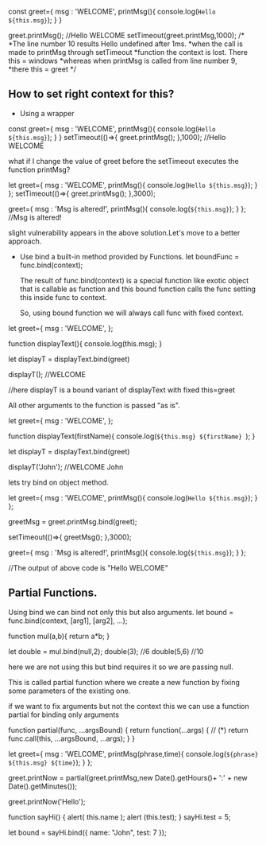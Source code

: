 const greet={
    msg : 'WELCOME',
    printMsg(){
        console.log(`Hello ${this.msg}`);
    }
}

greet.printMsg();   //Hello WELCOME
setTimeout(greet.printMsg,1000);
/*
*The line number 10 results Hello undefined after 1ms.
*when the call is made to printMsg through setTimeout 
*function the context is lost. There this = windows
*whereas  when printMsg is called from line number 9, 
*there this = greet
*/

## How to set right context for this?

- Using a wrapper

const greet={
    msg : 'WELCOME',
    printMsg(){
        console.log(`Hello ${this.msg}`);
    }
}
setTimeout(()=>{
    greet.printMsg();
},1000);                     //Hello WELCOME

what if I change the value of greet before the setTimeout executes the function printMsg?

let greet={
    msg : 'WELCOME',
    printMsg(){
        console.log(`Hello ${this.msg}`);
    }
};
setTimeout(()=>{
    greet.printMsg();
},3000);

 greet={
    msg : 'Msg is altered!',
    printMsg(){
        console.log(`${this.msg}`);
    }
};                        //Msg is altered!

slight vulnerability appears in the above solution.Let's move to a better approach.

- Use bind a built-in method provided by Functions.
  let boundFunc = func.bind(context);

  The result of func.bind(context) is a special function like exotic object that is callable as function and this bound function calls the func setting this inside func to context.

  So, using bound function we will always call func with fixed context.

  
let greet={
    msg : 'WELCOME',
};

function displayText(){
    console.log(this.msg);
}

let displayT = displayText.bind(greet)

displayT();     //WELCOME

//here displayT is a bound variant of displayText with fixed this=greet

All other arguments to the function is passed "as is".

let greet={
    msg : 'WELCOME',
};

function displayText(firstName){
    console.log(`${this.msg} ${firstName} `);
}

let displayT = displayText.bind(greet)

displayT('John');     //WELCOME John


lets try bind on object method.

let greet={
    msg : 'WELCOME',
    printMsg(){
        console.log(`Hello ${this.msg}`);
    }
};

greetMsg = greet.printMsg.bind(greet);

setTimeout(()=>{
    greetMsg();
},3000);

 greet={
    msg : 'Msg is altered!',
    printMsg(){
        console.log(`${this.msg}`);
    }
};   

//The output of above code is "Hello WELCOME"

## Partial Functions.

Using bind we can bind not only this but also arguments.
let bound = func.bind(context, [arg1], [arg2], ...);

function mul(a,b){
    return a*b;
}

let double = mul.bind(null,2);
double(3);  //6
double(5,6) //10

here we are not using this but bind requires it so we are passing null.

This is called partial function where we create a new function by fixing some parameters of the existing one.


if we want to fix arguments but not the context this we can use a function partial for binding only arguments

function partial(func, ...argsBound) {
  return function(...args) { // (*)
    return func.call(this, ...argsBound, ...args);
  }
}

let greet={
    msg : 'WELCOME',
    printMsg(phrase,time){
        console.log(`${phrase} ${this.msg} ${time}`);
    }
};

greet.printNow = partial(greet.printMsg,new Date().getHours()+ ':' + new Date().getMinutes());

greet.printNow('Hello');


function sayHi() {
  alert( this.name );
  alert (this.test);
}
sayHi.test = 5;

let bound = sayHi.bind({
  name: "John",
  test: 7
});
